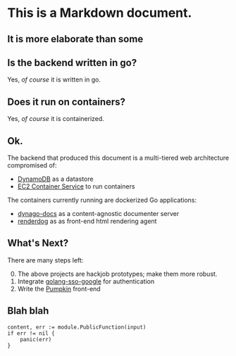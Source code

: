 # This is a Markdown document.
## It is more elaborate than some

## Is the backend written in go?

Yes, *of course* it is written in go.

## Does it run on containers?

Yes, *of course* it is containerized.

## Ok.

The backend that produced this document is a multi-tiered web
architecture compromised of:

  - [DynamoDB][dynamo] as a datastore
  - [EC2 Container Service][ecs] to run containers

The containers currently running are dockerized Go applications:

  - [dynago-docs][dynago-docs] as a content-agnostic documenter server
  - [renderdog][renderdog] as as front-end html rendering agent

## What's Next?
There are many steps left:

 0. The above projects are hackjob prototypes; make them more robust.
 1. Integrate [golang-sso-google][sso] for authentication
 2. Write the [Pumpkin][pumpkin] front-end

## Blah blah

    content, err := module.PublicFunction(input)
    if err != nil {
        panic(err)
    }

[dynamo]: https://aws.amazon.com/dynamodb
[ecs]: https://aws.amazon.com/ecs
[dynago-docs]: https://github.com/jamesonwilliams/dynago-docs
[renderdog]: https://github.com/jamesonwilliams/renderdog
[sso]: https://github.com/jamesonwilliams/golang-sso-google
[pumpkin]: https://github.com/jamesonwilliams/pumpkin

